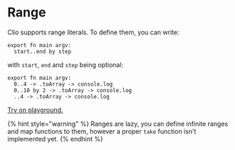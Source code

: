 # Range

Clio supports range literals. To define them, you can write:

```text
export fn main argv:
  start..end by step
```

with `start`, `end` and `step` being optional:

```text
export fn main argv:
  0..4 -> .toArray -> console.log
  0..10 by 2 -> .toArray -> console.log
  ..4 -> .toArray -> console.log
```

[Try on playground.](https://playground.clio-lang.org/?code=export%20fn%20main%20argv%3A%0A%20%200..4%20-%3E%20.toArray%20-%3E%20console.log%0A%20%200..10%20by%202%20-%3E%20.toArray%20-%3E%20console.log%0A%20%20..4%20-%3E%20.toArray%20-%3E%20console.log)

{% hint style="warning" %}
Ranges are lazy, you can define infinite ranges and map functions to them, however a proper `take` function isn't implemented yet.
{% endhint %}

